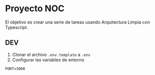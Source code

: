 # Proyecto NOC

El objetivo es crear una serie de tareas usando Arquitectura Limpia con Typescript.

## DEV

1. Clonar el archivo ```.env.template``` a ```.env```
2. Configurar las variables de entorno

```
PORT=3000
```